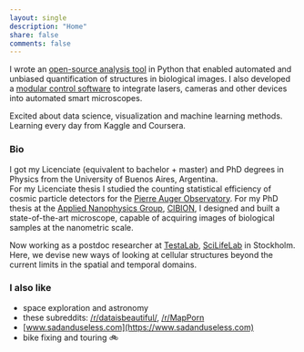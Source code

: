 ```yaml
---
layout: single
description: "Home"
share: false
comments: false
---
```


I wrote an [open-source analysis tool](projects/#gollum) in Python that enabled automated and unbiased quantification of structures in biological images. I also developed a [modular control software](projects/#tormenta) to integrate lasers, cameras and other devices into automated smart microscopes.

Excited about data science, visualization and machine learning methods. Learning every day from Kaggle and Coursera.

### Bio

I got my Licenciate (equivalent to bachelor + master) and PhD degrees in Physics from the University of Buenos Aires, Argentina.  
For my Licenciate thesis I studied the counting statistical efficiency of cosmic particle detectors for the [Pierre Auger Observatory](https://www.auger.org/).
For my PhD thesis at the [Applied Nanophysics Group](http://www.nano.df.uba.ar/), [CIBION](http://www.cibion-conicet.gob.ar/?lan=en), I designed and built a state-of-the-art microscope, capable of acquiring images of biological samples at the nanometric scale.

Now working as a postdoc researcher at [TestaLab](http://testalab.org/), [SciLifeLab](http://www.scilifelab.se/) in Stockholm. Here, we devise new ways of looking at cellular structures beyond the current limits in the spatial and temporal domains.

### I also like
* space exploration and astronomy
* these subreddits: [/r/dataisbeautiful/](https://www.reddit.com/r/dataisbeautiful/), [/r/MapPorn](https://www.reddit.com/r/MapPorn/)
* [www.sadanduseless.com](https://www.sadanduseless.com)
* bike fixing and touring :bike:

